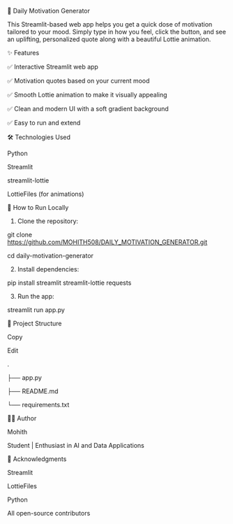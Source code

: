 🌟 Daily Motivation Generator

This Streamlit-based web app helps you get a quick dose of motivation tailored to your mood. Simply type in how you feel, click the button, and see an uplifting, personalized quote along with a beautiful Lottie animation.




✨ Features

✅ Interactive Streamlit web app

✅ Motivation quotes based on your current mood

✅ Smooth Lottie animation to make it visually appealing

✅ Clean and modern UI with a soft gradient background

✅ Easy to run and extend



🛠️ Technologies Used

Python

Streamlit

streamlit-lottie

LottieFiles (for animations)




🏃 How to Run Locally

1. Clone the repository:

git clone https://github.com/MOHITH508/DAILY_MOTIVATION_GENERATOR.git

cd daily-motivation-generator



2. Install dependencies:

pip install streamlit streamlit-lottie requests



3. Run the app:

streamlit run app.py




📂 Project Structure

Copy

Edit

.

├── app.py

├── README.md

└── requirements.txt




👨‍💻 Author

Mohith

Student | Enthusiast in AI and Data Applications


🙏 Acknowledgments

Streamlit

LottieFiles

Python

All open-source contributors






